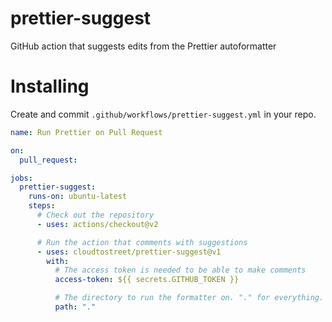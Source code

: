 # prettier-suggest

GitHub action that suggests edits from the Prettier autoformatter

# Installing

Create and commit `.github/workflows/prettier-suggest.yml` in your repo.

```yml
name: Run Prettier on Pull Request

on:
  pull_request:

jobs:
  prettier-suggest:
    runs-on: ubuntu-latest
    steps:
      # Check out the repository
      - uses: actions/checkout@v2

      # Run the action that comments with suggestions
      - uses: cloudtostreet/prettier-suggest@v1
        with:
          # The access token is needed to be able to make comments
          access-token: ${{ secrets.GITHUB_TOKEN }}

          # The directory to run the formatter on. "." for everything.
          path: "."
```
